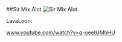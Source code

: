 ##Sir Mix Alot
![Sir Mix Alot](http://i.imgur.com/UbMbOjk.jpg)

LavaLoon:

www.youtube.com/watch?v=q-oeeIUMhHU
